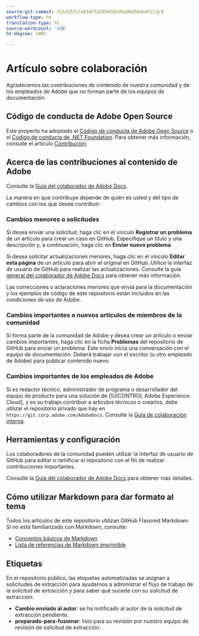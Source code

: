 ```yaml
---
source-git-commit: 315d157c7eb5d7532056502d9a9b856dedf212c9
workflow-type: ht
translation-type: ht
source-wordcount: '438'
ht-degree: 100%

---
```

# Artículo sobre colaboración

Agradecemos las contribuciones de contenido de nuestra comunidad y de los empleados de Adobe que no forman parte de los equipos de documentación.

## Código de conducta de Adobe Open Source

Este proyecto ha adoptado el [Código de conducta de Adobe Open Source](code-of-conduct.md) o el [Código de conducta de .NET Foundation](https://dotnetfoundation.org/code-of-conduct). Para obtener más información, consulte el artículo [Contribución](contributing.md).

## Acerca de las contribuciones al contenido de Adobe

Consulte la [Guía del colaborador de Adobe Docs](https://docs.adobe.com/help/es-ES/contributor/contributor-guide/introduction.html).

La manera en que contribuye depende de quién es usted y del tipo de cambios con los que desee contribuir:

### Cambios menores o solicitudes

Si desea enviar una solicitud, haga clic en el vínculo **Registrar un problema** de un artículo para crear un caso en GitHub. Especifique un título y una descripción y, a continuación, haga clic en **Enviar nuevo problema**.

Si desea solicitar actualizaciones menores, haga clic en el vínculo **Editar esta página** de un artículo para abrir el original en GitHub. Utilice la interfaz de usuario de GitHub para realizar las actualizaciones. Consulte la guía [general del colaborador de Adobe Docs](https://docs.adobe.com/help/es-ES/contributor/contributor-guide/introduction.html) para obtener más información.

Las correcciones o aclaraciones menores que envía para la documentación y los ejemplos de código de este repositorio están incluidos en las condiciones de uso de Adobe.

### Cambios importantes o nuevos artículos de miembros de la comunidad

Si forma parte de la comunidad de Adobe y desea crear un artículo o enviar cambios importantes, haga clic en la ficha **Problemas** del repositorio de GitHub para enviar un problema. Este envío inicia una conversación con el equipo de documentación. Deberá trabajar con el escritor (u otro empleado de Adobe) para publicar contenido nuevo.

<!--
If you submit a pull request with significant changes to documentation and code examples, you'll see a message in the pull request asking you to submit an online contribution license agreement (CLA). You must complete the online form before we can review your pull request.
-->

### Cambios importantes de los empleados de Adobe

Si es redactor técnico, administrador de programa o desarrollador del equipo de producto para una solución de [!UICONTROL  Adobe Experience Cloud], y es su trabajo contribuir a artículos técnicos o crearlos, debe utilizar el repositorio privado que hay en `https://git.corp.adobe.com/AdobeDocs`. Consulte la [Guía de colaboración interna](https://docs.adobe.com/content/help/es-ES/collaborative-doc-instructions/collaboration-guide/home.html).

<!--Employees from other parts of the Adobe world should use the public repo for minor updates.-->

## Herramientas y configuración

Los colaboradores de la comunidad pueden utilizar la interfaz de usuario de GitHub para editar o ramificar el repositorio con el fin de realizar contribuciones importantes.

Consulte la [Guía del colaborador de Adobe Docs](https://docs.adobe.com/help/es-ES/contributor/contributor-guide/introduction.html) para obtener más detalles.

## Cómo utilizar Markdown para dar formato al tema

Todos los artículos de este repositorio utilizan GitHub Flavored Markdown. Si no está familiarizado con Markdown, consulte:

* [Conceptos básicos de Markdown](https://help.github.com/articles/getting-started-with-writing-and-formatting-on-github/)
* [Lista de referencias de Markdown imprimible](https://guides.github.com/pdfs/markdown-cheatsheet-online.pdf)

## Etiquetas

En el repositorio público, las etiquetas automatizadas se asignan a solicitudes de extracción para ayudarnos a administrar el flujo de trabajo de la solicitud de extracción y para saber qué sucede con su solicitud de extracción:

* **Cambio enviado al autor**: se ha notificado al autor de la solicitud de extracción pendiente.
* **preparado-para-fusionar**: listo para su revisión por nuestro equipo de revisión de solicitud de extracción.
